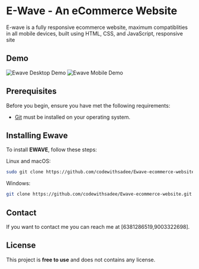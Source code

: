 # E-Wave - An eCommerce Website



E-wave is a fully responsive ecommerce website, maximum compatiblities in all mobile devices, built using HTML, CSS, and JavaScript, responsive site

## Demo

![Ewave Desktop Demo](./website-demo-image/desktop.png "Desktop Demo")
![Ewave Mobile Demo](./website-demo-image/mobile.png "Mobile Demo")

## Prerequisites

Before you begin, ensure you have met the following requirements:

* [Git](https://git-scm.com/downloads "Download Git") must be installed on your operating system.

## Installing Ewave

To install **EWAVE**, follow these steps:

Linux and macOS:

```bash
sudo git clone https://github.com/codewithsadee/Ewave-ecommerce-website.git
```

Windows:

```bash
git clone https://github.com/codewithsadee/Ewave-ecommerce-website.git
```

## Contact

If you want to contact me you can reach me at [6381286519,9003322698].

## License

This project is **free to use** and does not contains any license.
